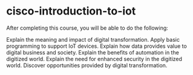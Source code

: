 # cisco-introduction-to-iot

After completing this course, you will be able to do the following:

Explain the meaning and impact of digital transformation.
Apply basic programming to support IoT devices.
Explain how data provides value to digital business and society.
Explain the benefits of automation in the digitized world.
Explain the need for enhanced security in the digitized world.
Discover opportunities provided by digital transformation.
